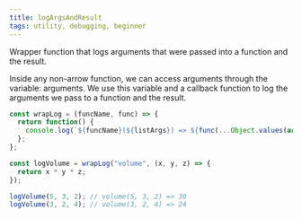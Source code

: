 ```yaml
---
title: logArgsAndResult
tags: utility, debugging, beginner
---
```


Wrapper function that logs arguments that were passed into a function and the result.

Inside any non-arrow function, we can access arguments through the variable: arguments. We use this variable and a callback function to log the arguments we pass to a function and the result.

```js
const wrapLog = (funcName, func) => {
  return function() {
    console.log(`${funcName}(${listArgs}) => ${func(...Object.values(arguments))}`);
  };
};

const logVolume = wrapLog("volume", (x, y, z) => {
  return x * y * z;
});
```

```js
logVolume(5, 3, 2); // volume(5, 3, 2) => 30
logVolume(3, 2, 4); // volume(3, 2, 4) => 24
```